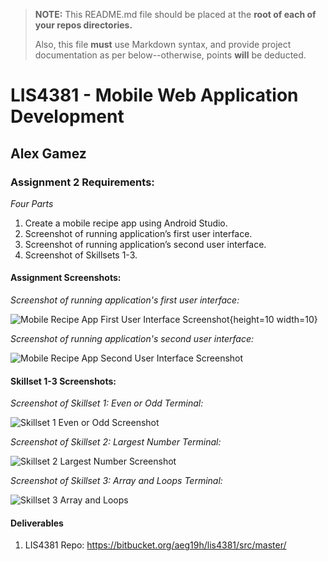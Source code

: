 > **NOTE:** This README.md file should be placed at the **root of each of your repos directories.**
>
>Also, this file **must** use Markdown syntax, and provide project documentation as per below--otherwise, points **will** be deducted.
>

# LIS4381 - Mobile Web Application Development

## Alex Gamez

### Assignment 2 Requirements:

*Four Parts*

1. Create a mobile recipe app using Android Studio.
2. Screenshot of running application’s first user interface.
3. Screenshot of running application’s second user interface.
4. Screenshot of Skillsets 1-3.

#### Assignment Screenshots:

*Screenshot of running application's first user interface:*

![Mobile Recipe App First User Interface Screenshot](img/first_interface.png){height=10 width=10}

*Screenshot of running application's second user interface:*

![Mobile Recipe App Second User Interface Screenshot](img/second_interface.png)

#### Skillset 1-3 Screenshots:

*Screenshot of Skillset 1: Even or Odd Terminal:*

![Skillset 1 Even or Odd Screenshot](img/q1_Even_Or_Odd.png)

*Screenshot of Skillset 2: Largest Number Terminal:*

![Skillset 2 Largest Number Screenshot](img/q2_Largest_Number.png)

*Screenshot of Skillset 3: Array and Loops Terminal:*

![Skillset 3 Array and Loops](img/q3_Array_and_Loops.png)

#### Deliverables

1. LIS4381 Repo: https://bitbucket.org/aeg19h/lis4381/src/master/

